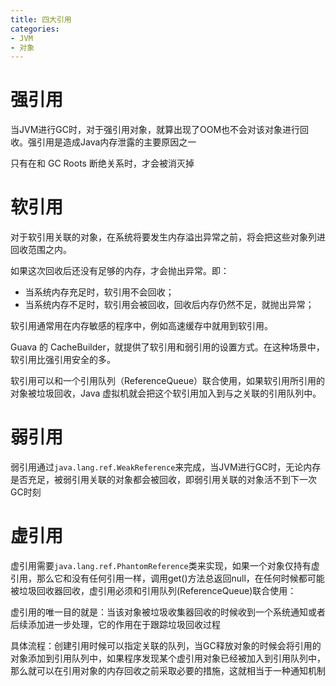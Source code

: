 ```yaml
---
title: 四大引用
categories: 
- JVM
- 对象
---
```


# 强引用

当JVM进行GC时，对于强引用对象，就算出现了OOM也不会对该对象进行回收。强引用是造成Java内存泄露的主要原因之一

只有在和 GC Roots 断绝关系时，才会被消灭掉

# 软引用

对于软引用关联的对象，在系统将要发生内存溢出异常之前，将会把这些对象列进回收范围之内。

如果这次回收后还没有足够的内存，才会抛出异常。即：

- 当系统内存充足时，软引用不会回收；
- 当系统内存不足时，软引用会被回收，回收后内存仍然不足，就抛出异常；

软引用通常用在内存敏感的程序中，例如高速缓存中就用到软引用。

Guava 的 CacheBuilder，就提供了软引用和弱引用的设置方式。在这种场景中，软引用比强引用安全的多。

软引用可以和一个引用队列（ReferenceQueue）联合使用，如果软引用所引用的对象被垃圾回收，Java 虚拟机就会把这个软引用加入到与之关联的引用队列中。

# 弱引用

弱引用通过`java.lang.ref.WeakReference`来完成，当JVM进行GC时，无论内存是否充足，被弱引用关联的对象都会被回收，即弱引用关联的对象活不到下一次GC时刻

# 虚引用

虚引用需要`java.lang.ref.PhantomReference`类来实现，如果一个对象仅持有虚引用，那么它和没有任何引用一样，调用get()方法总返回null，在任何时候都可能被垃圾回收器回收，虚引用必须和引用队列(ReferenceQueue)联合使用：

虚引用的唯一目的就是：当该对象被垃圾收集器回收的时候收到一个系统通知或者后续添加进一步处理，它的作用在于跟踪垃圾回收过程

具体流程：创建引用时候可以指定关联的队列，当GC释放对象的时候会将引用的对象添加到引用队列中，如果程序发现某个虚引用对象已经被加入到引用队列中，那么就可以在引用对象的内存回收之前采取必要的措施，这就相当于一种通知机制